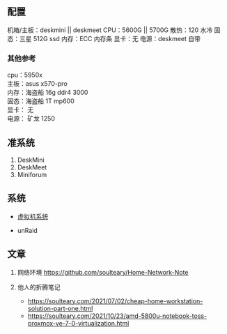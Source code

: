 ## 配置

机箱/主板：deskmini || deskmeet
CPU：5600G || 5700G
散热：120 水冷
固态：三星 512G ssd
内存：ECC 内存条
显卡：无
电源：deskmeet 自带


### 其他参考

cpu：5950x  
主板：asus x570-pro  
内存：海盗船 16g ddr4 3000  
固态：海盗船 1T mp600  
显卡： 无  
电源： 矿龙 1250

## 准系统

1. DeskMini
2. DeskMeet
3. Miniforum


## 系统

- [虚拟机系统](虚拟机系统.md)

- unRaid


## 文章

1. 网络环境
	https://github.com/soulteary/Home-Network-Note

2. 他人的折腾笔记
	- https://soulteary.com/2021/07/02/cheap-home-workstation-solution-part-one.html
	- https://soulteary.com/2021/10/23/amd-5800u-notebook-toss-proxmox-ve-7-0-virtualization.html